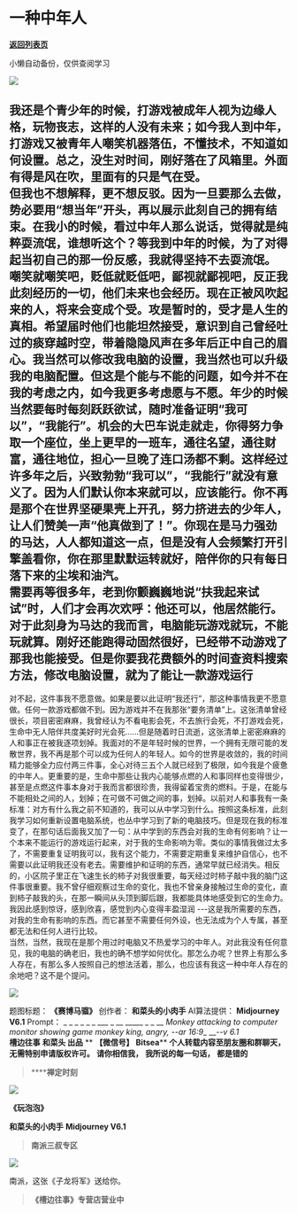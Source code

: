 # 一种中年人

[**返回列表页**](/gzh/槽边往事)

小懒自动备份，仅供查阅学习

![](https://mmbiz.qpic.cn/mmbiz_jpg/Ia6gU9JNtkoAnJzdhCyiacv6NyBByUbaL0WrvriaNq7zmEIgXRAAyW8jovF0VfWrV6gWZvo4FicibgnBvlrsE75CJg/640?wx_fmt=jpeg&from;=appmsg)

我还是个青少年的时候，打游戏被成年人视为边缘人格，玩物丧志，这样的人没有未来；如今我人到中年，打游戏又被青年人嘲笑机器落伍，不懂技术，不知道如何设置。总之，没生对时间，刚好落在了风箱里。外面有得是风在吹，里面有的只是气在受。  
但我也不想解释，更不想反驳。因为一旦要那么去做，势必要用“想当年”开头，再以展示此刻自己的拥有结束。在我小的时候，看过中年人那么说话，觉得就是纯粹耍流氓，谁想听这个？等我到中年的时候，为了对得起当初自己的那一份反感，我就得坚持不去耍流氓。  
嘲笑就嘲笑吧，贬低就贬低吧，鄙视就鄙视吧，反正我此刻经历的一切，他们未来也会经历。现在正被风吹起来的人，将来会变成个受。攻是暂时的，受才是人生的真相。希望届时他们也能坦然接受，意识到自己曾经吐过的痰穿越时空，带着隐隐风声在多年后正中自己的眉心。我当然可以修改我电脑的设置，我当然也可以升级我的电脑配置。但这是个能与不能的问题，如今并不在我的考虑之内，如今我更多考虑愿与不愿。年少的时候当然要每时每刻跃跃欲试，随时准备证明“我可以”，“我能行”。机会的大巴车说走就走，你得努力争取一个座位，坐上更早的一班车，通往名望，通往财富，通往地位，担心一旦晚了连口汤都不剩。这样经过许多年之后，兴致勃勃“我可以”，“我能行”就没有意义了。因为人们默认你本来就可以，应该能行。你不再是那个在世界坚硬果壳上开孔，努力挤进去的少年人，让人们赞美一声“他真做到了！”。你现在是马力强劲的马达，人人都知道这一点，但是没有人会频繁打开引擎盖看你，你在那里默默运转就好，陪伴你的只有每日落下来的尘埃和油汽。  
需要再等很多年，老到你颤巍巍地说“扶我起来试试”时，人们才会再次欢呼：他还可以，他居然能行。对于此刻身为马达的我而言，电脑能玩游戏就玩，不能玩就算。刚好还能跑得动固然很好，已经带不动游戏了那我也能接受。但是你要我花费额外的时间查资料搜索方法，修改电脑设置，就为了能让一款游戏运行
---
对不起，这件事我不愿意做。如果是要以此证明“我还行”，那这种事情我更不愿意做。任何一款游戏都做不到。因为游戏并不在我那张“要务清单”上。这张清单曾经很长，项目密密麻麻，我曾经认为不看电影会死，不去旅行会死，不打游戏会死，生命中无人陪伴共度美好时光会死......但是随着时日流逝，这张清单上密密麻麻的人和事正在被我逐项划掉。我面对的不是年轻时候的世界，一个拥有无限可能的发散世界，我不再是那个可以成为任何人的年轻人。如今的世界是收敛的，我的时间精力能够全力应付两三件事，全心对待三五个人就已经到了极限，如今我是个疲惫的中年人。更重要的是，生命中那些让我内心能够点燃的人和事同样也变得很少，甚至是点燃这件事本身对于我而言都很珍贵，我得留着宝贵的燃料。于是，在能与不能相处之间的人，划掉；在可做不可做之间的事，划掉。以前对人和事我有一条标准：对方有什么我之前不知道的，我可以从中学习到什么。按照这条标准，此刻我学习如何重新设置电脑系统，也丛中学习到了新的电脑技巧。但是现在我的标准变了，在那句话后面我又加了一句：从中学到的东西会对我的生命有何影响？让一个本来不能运行的游戏运行起来，对于我的生命影响为零。类似的事情我做过太多了，不需要重复证明我可以，我有这个能力，不需要定期重复来维护自信心，也不需要以此证明我还没有老去。需要维护和证明的东西，通常早就已经消失。相反的，小区院子里正在飞速生长的柿子对我很重要，每天经过时柿子敲中我的脑门这件事很重要。我不曾仔细观察过生命的变化，我也不曾亲身接触过生命的变化，直到柿子敲我的头，在那一瞬间从头顶到脚后跟，我都能具体地感受到它的生命力。我因此感到惊讶，感到欣喜，感觉到内心变得丰盈湿润
---这是我所需要的东西，对我的生命有影响的东西。而它甚至不需要任何外设，也无法成为个人专属，甚至都无法和任何人进行比较。  
当然，当然，我现在是那个用过时电脑又不热爱学习的中年人。对此我没有任何意见，我的电脑的确老旧，我也的确不想学如何优化。那怎么办呢？世界上有那么多人存在，有那么多人按照自己的想法活着，那么，也应该有我这一种中年人存在的余地吧？这不是个提问。  

![](https://mmbiz.qpic.cn/mmbiz_jpg/Ia6gU9JNtkoAnJzdhCyiacv6NyBByUbaLQGHFr3ic4icYoRoQGiaxOfQFS4AEpScdwChOODjVe6iaFCIGNibEXic6uLQw/640?wx_fmt=jpeg&from;=appmsg)

题图标题： **《赛博马骝》** 创作者： **和菜头的小肉手** AI算法提供： **Midjourney V6.1** Prompt： _ _ _ _
_ _ ___ _ __ _____ _ _ __ _Monkey attacking to computer monitor showing game
monkey king, angry, --ar 16:9__ __-_-v 6.1_  
 **槽边往事** **和菜头 出品** ** **【微信号】** **Bitsea**** **个人转载内容至朋友圈和群聊天，无需特别申请版权许可。**
**请你相信我，** **我所说的每一句话，** **都是错的**

>  ******禅定时刻**

![](https://mmbiz.qpic.cn/mmbiz_jpg/Ia6gU9JNtkoAnJzdhCyiacv6NyBByUbaLIZfIHwz3aia6v3vzJEr7JGKEYtjqRia6bxgM8miablJF9JuofsGVX9M8g/640?wx_fmt=jpeg&from;=appmsg)

 **《玩泡泡》**

 **和菜头的小肉手** **Midjourney V6.1**

>  **南派三叔专区**

![](https://mmbiz.qpic.cn/mmbiz_jpg/Ia6gU9JNtkoAnJzdhCyiacv6NyBByUbaLcXez2cGqwmcojXEENmuApiblFTOL0oL3CllkcAuwXjr68ukR74YFiaqA/640?wx_fmt=jpeg&from;=appmsg)

南派，这张《子龙将军》送给你。

>  **《槽边往事》专营店营业中**

